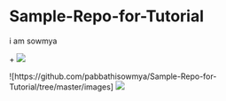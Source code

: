 # Sample-Repo-for-Tutorial
i am sowmya

<p align="centre">
 + <img src= "https://github.com/pabbathisowmya/Sample-Repo-for-Tutorial?branch=master&filepath=images%2Fwheel.jpg">
</p>
![https://github.com/pabbathisowmya/Sample-Repo-for-Tutorial/tree/master/images]
<img src= "https://github.com/pabbathisowmya/Sample-Repo-for-Tutorial/images/wheel.jpg">